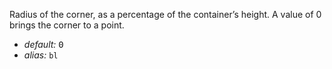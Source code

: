 Radius of the corner, as a percentage of the container’s height. A value of 0 brings the corner to a point.

* _default:_ <samp class="number">0</samp>
* _alias:_ <code>bl</code>